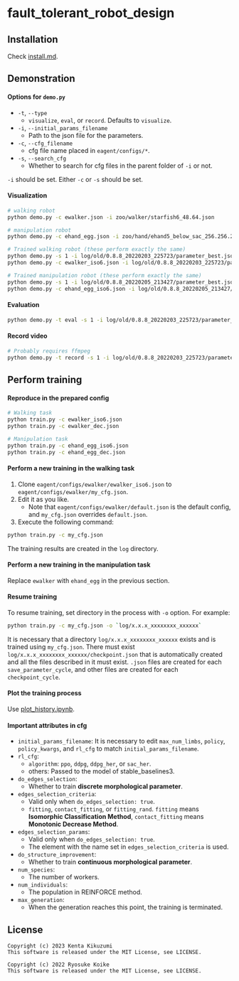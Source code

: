 # fault_tolerant_robot_design

## Installation
Check [install.md](install.md).

## Demonstration
#### Options for `demo.py`
- `-t`, `--type`
  - `visualize`, `eval`, or `record`. Defaults to `visualize`.
- `-i`, `--initial_params_filename`
  - Path to the json file for the parameters.
- `-c`, `--cfg_filename`
  - cfg file name placed in `eagent/configs/*`.
- `-s`, `--search_cfg`
  - Whether to search for cfg files in the parent folder of `-i` or not.

`-i` should be set. Either `-c` or `-s` should be set.

#### Visualization
```bash
# walking robot
python demo.py -c ewalker.json -i zoo/walker/starfish6_48.64.json

# manipulation robot
python demo.py -c ehand_egg.json -i zoo/hand/ehand5_below_sac_256.256.256.json

# Trained walking robot (these perform exactly the same)
python demo.py -s 1 -i log/old/0.8.8_20220203_225723/parameter_best.json
python demo.py -c ewalker_iso6.json -i log/old/0.8.8_20220203_225723/parameter_best.json

# Trained manipulation robot (these perform exactly the same)
python demo.py -s 1 -i log/old/0.8.8_20220205_213427/parameter_best.json
python demo.py -c ehand_egg_iso6.json -i log/old/0.8.8_20220205_213427/parameter_best.json
```

#### Evaluation
```bash
python demo.py -t eval -s 1 -i log/old/0.8.8_20220203_225723/parameter_best.json
```

#### Record video
```bash
# Probably requires ffmpeg
python demo.py -t record -s 1 -i log/old/0.8.8_20220203_225723/parameter_best.json
```

## Perform training
#### Reproduce in the prepared config
```bash
# Walking task
python train.py -c ewalker_iso6.json
python train.py -c ewalker_dec.json

# Manipulation task
python train.py -c ehand_egg_iso6.json
python train.py -c ehand_egg_dec.json
```

#### Perform a new training in the walking task
1. Clone `eagent/configs/ewalker/ewalker_iso6.json` to `eagent/configs/ewalker/my_cfg.json`.
2. Edit it as you like.
   - Note that `eagent/configs/ewalker/default.json` is the default config, and `my_cfg.json` overrides `default.json`.
3. Execute the following command:
```bash
python train.py -c my_cfg.json
```
The training results are created in the `log` directory.

#### Perform a new training in the manipulation task
Replace `ewalker` with `ehand_egg` in the previous section.

#### Resume training
To resume training, set directory in the process with `-o` option. For example:
```bash
python train.py -c my_cfg.json -o `log/x.x.x_xxxxxxxx_xxxxxx`
```

It is necessary that a directory `log/x.x.x_xxxxxxxx_xxxxxx` exists and is trained using `my_cfg.json`. There must exist `log/x.x.x_xxxxxxxx_xxxxxx/checkpoint.json` that is automatically created and all the files described in it must exist. `.json` files are created for each `save_parameter_cycle`, and other files are created for each `checkpoint_cycle`.

#### Plot the training process
Use [plot_history.ipynb](plot_history.ipynb).

#### Important attributes in cfg
- `initial_params_filename`: It is necessary to edit `max_num_limbs`, `policy`, `policy_kwargs`, and `rl_cfg` to match `initial_params_filename`.
- `rl_cfg`: 
  - `algorithm`: `ppo`, `ddpg`, `ddpg_her`, or `sac_her`.
  - others: Passed to the model of stable_baselines3.
- `do_edges_selection`:
  - Whether to train **discrete morphological parameter**.
- `edges_selection_criteria`:
  - Valid only when `do_edges_selection: true`.
  - `fitting`, `contact_fitting`, or `fitting_rand`. `fitting` means **Isomorphic Classification Method**, `contact_fitting` means **Monotonic Decrease Method**.
- `edges_selection_params`:
  - Valid only when `do_edges_selection: true`.
  - The element with the name set in `edges_selection_criteria` is used.
- `do_structure_improvement`:
  - Whether to train **continuous morphological parameter**.
- `num_species`:
  - The number of workers.
- `num_individuals`:
  - The population in REINFORCE method.
- `max_generation`:
  - When the generation reaches this point, the training is terminated.

## License
```
Copyright (c) 2023 Kenta Kikuzumi
This software is released under the MIT License, see LICENSE.

Copyright (c) 2022 Ryosuke Koike
This software is released under the MIT License, see LICENSE.
```
